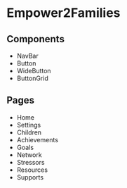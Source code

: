 # Empower2Families

## Components

- NavBar
- Button
- WideButton
- ButtonGrid

## Pages

- Home
- Settings
- Children
- Achievements
- Goals
- Network
- Stressors
- Resources
- Supports


